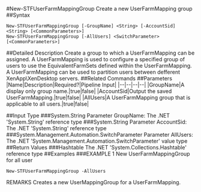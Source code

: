 #New-STFUserFarmMappingGroup
Create a new UserFarmMapping group
##Syntax
```New-STFUserFarmMappingGroup [-GroupName] <String> [-AccountSid] <String> [<CommonParameters>]
New-STFUserFarmMappingGroup [-AllUsers] <SwitchParameter> [<CommonParameters>]
```
##Detailed Description
Create a group to which a UserFarmMapping can be assigned. A UserFarmMapping is used to configure a specified group of users to use the EquivalentFarmSets defined within the UserFarmMapping. A UserFarmMapping can be used to partition users between defferent XenApp\XenDesktop servers.
##Related Commands
##Parameters
|Name|Description|Required?|Pipeline Input||--|--|--|--||GroupName|A display only group name.|true|false||AccountSid|Output the saved UserFarmMapping.|true|false||AllUsers|A UserFarmMapping group that is applicable to all users.|true|false|##Input Type
###System.String
Parameter GroupName: The .NET 'System.String' reference type
###System.String
Parameter AccountSid: The .NET 'System.String' reference type
###System.Management.Automation.SwitchParameter
Parameter AllUsers: The .NET 'System.Management.Automation.SwitchParameter' value type
##Return Values
###Hashtable
The .NET 'System.Collections.Hashtable' reference type
##Examples
###EXAMPLE 1 New UserFarmMappingGroup for all user
```New-STFUserFarmMappingGroup -AllUsers
```
REMARKS
Creates a new UserMappingGroup for a UserFarmMapping.
